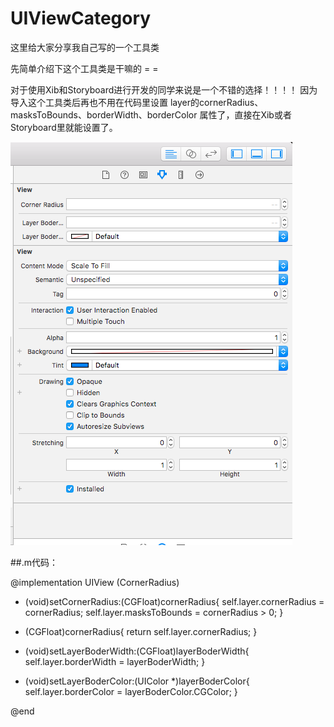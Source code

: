# UIViewCategory
这里给大家分享我自己写的一个工具类

先简单介绍下这个工具类是干嘛的 = =

对于使用Xib和Storyboard进行开发的同学来说是一个不错的选择！！！！
因为导入这个工具类后再也不用在代码里设置 layer的cornerRadius、masksToBounds、borderWidth、borderColor
属性了，直接在Xib或者Storyboard里就能设置了。

![image](https://github.com/wangxihu/UIViewCategory/blob/master/UIViewCategory/jietu.png?raw=true)

##.m代码：

@implementation UIView (CornerRadius)
- (void)setCornerRadius:(CGFloat)cornerRadius{
self.layer.cornerRadius = cornerRadius;
self.layer.masksToBounds = cornerRadius > 0;
}

- (CGFloat)cornerRadius{
return self.layer.cornerRadius;
}

- (void)setLayerBoderWidth:(CGFloat)layerBoderWidth{
self.layer.borderWidth = layerBoderWidth;
}

- (void)setLayerBoderColor:(UIColor *)layerBoderColor{
self.layer.borderColor = layerBoderColor.CGColor;
}

@end

